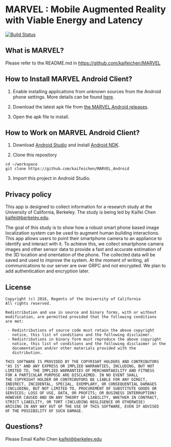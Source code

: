 # MARVEL : Mobile Augmented Reality with Viable Energy and Latency
[![Build Status](https://travis-ci.com/kaifeichen/MARVEL_Android.svg?token=XjizLR77Z2rgJhyHZZ73&branch=master)](https://travis-ci.com/kaifeichen/MARVEL_Android)

## What is MARVEL?
Please refer to the README.md in https://github.com/kaifeichen/MARVEL

## How to Install MARVEL Android Client?

1. Enable installing applications from unknown sources from the Android phone settings. More details can be found [here](https://developer.android.com/distribute/tools/open-distribution.html).

2. Download the latest apk file from [the MARVEL Android releases](https://github.com/kaifeichen/MARVEL_Android/releases).

2. Open the apk file to install.

## How to Work on MARVEL Android Client?

1. Download [Android Studio](https://developer.android.com/studio/index.html) and install [Android NDK](https://developer.android.com/ndk/index.html).

2. Clone this repository

  ```
  cd ~/workspace
  git clone https://github.com/kaifeichen/MARVEL_Android
  ```

3. Import this project in Android Studio.

## Privacy policy

This app is designed to collect information for a research study at the University of California, Berkeley. The study is being led by Kaifei Chen <kaifei@berkeley.edu>.

The goal of this study is to show how a robust smart phone based image localization system can be used to augment human building interactions.
This app allows users to point their smartphone camera to an appliance to identify and interact with it.
To achieve this, we collect smartphone camera images and other sensor data to provide a fast and accurate estimation of the 3D location and orientation of the phone.
The collected data will be saved and used to improve the system.
At the moment of writing, all communications to our server are over GRPC and not encrypted. We plan to add authentication and encryption later.


## License

```
Copyright (c) 2016, Regents of the University of California
All rights reserved.

Redistribution and use in source and binary forms, with or without
modification, are permitted provided that the following conditions
are met:

 - Redistributions of source code must retain the above copyright
   notice, this list of conditions and the following disclaimer.
 - Redistributions in binary form must reproduce the above copyright
   notice, this list of conditions and the following disclaimer in the
   documentation and/or other materials provided with the
   distribution.

THIS SOFTWARE IS PROVIDED BY THE COPYRIGHT HOLDERS AND CONTRIBUTORS
"AS IS" AND ANY EXPRESS OR IMPLIED WARRANTIES, INCLUDING, BUT NOT
LIMITED TO, THE IMPLIED WARRANTIES OF MERCHANTABILITY AND FITNESS
FOR A PARTICULAR PURPOSE ARE DISCLAIMED. IN NO EVENT SHALL
THE COPYRIGHT HOLDER OR CONTRIBUTORS BE LIABLE FOR ANY DIRECT,
INDIRECT, INCIDENTAL, SPECIAL, EXEMPLARY, OR CONSEQUENTIAL DAMAGES
(INCLUDING, BUT NOT LIMITED TO, PROCUREMENT OF SUBSTITUTE GOODS OR
SERVICES; LOSS OF USE, DATA, OR PROFITS; OR BUSINESS INTERRUPTION)
HOWEVER CAUSED AND ON ANY THEORY OF LIABILITY, WHETHER IN CONTRACT,
STRICT LIABILITY, OR TORT (INCLUDING NEGLIGENCE OR OTHERWISE)
ARISING IN ANY WAY OUT OF THE USE OF THIS SOFTWARE, EVEN IF ADVISED
OF THE POSSIBILITY OF SUCH DAMAGE.
```

## Questions?

Please Email Kaifei Chen <kaifei@berkeley.edu>
